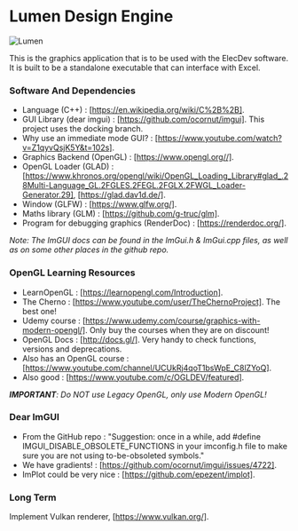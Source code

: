 # Lumen Design Engine

![Lumen](https://user-images.githubusercontent.com/81622310/163559433-4111b588-9fdf-46b0-bbbe-ee3415ed7429.png)

This is the graphics application that is to be used with the ElecDev software.  It is built to be a standalone executable that can interface with Excel.

### Software And Dependencies

* Language (C++) : [https://en.wikipedia.org/wiki/C%2B%2B].  
* GUI Library (dear imgui) : [https://github.com/ocornut/imgui].  This project uses the docking branch.  
* Why use an immediate mode GUI? : [https://www.youtube.com/watch?v=Z1qyvQsjK5Y&t=102s].
* Graphics Backend (OpenGL) : [https://www.opengl.org//].  
* OpenGL Loader (GLAD) : [https://www.khronos.org/opengl/wiki/OpenGL_Loading_Library#glad_.28Multi-Language_GL.2FGLES.2FEGL.2FGLX.2FWGL_Loader-Generator.29], [https://glad.dav1d.de/].
* Window (GLFW) : [https://www.glfw.org/].  
* Maths library (GLM) : [https://github.com/g-truc/glm].
* Program for debugging graphics (RenderDoc) : [https://renderdoc.org/].

*Note: The ImGUI docs can be found in the ImGui.h & ImGui.cpp files, as well as on some other places in the github repo.*

### OpenGL Learning Resources

* LearnOpenGL : [https://learnopengl.com/Introduction].
* The Cherno : [https://www.youtube.com/user/TheChernoProject]. The best one!
* Udemy course : [https://www.udemy.com/course/graphics-with-modern-opengl/].  Only buy the courses when they are on discount!
* OpenGL Docs : [http://docs.gl/]. Very handy to check functions, versions and deprecations.
* Also has an OpenGL course : [https://www.youtube.com/channel/UCUkRj4qoT1bsWpE_C8lZYoQ].
* Also good : [https://www.youtube.com/c/OGLDEV/featured].

***IMPORTANT**: Do NOT use Legacy OpenGL, only use Modern OpenGL!*

### Dear ImGUI

* From the GitHub repo : "Suggestion: once in a while, add #define IMGUI_DISABLE_OBSOLETE_FUNCTIONS in your imconfig.h file to make sure you are not using to-be-obsoleted symbols."
* We have gradients! : [https://github.com/ocornut/imgui/issues/4722].
* ImPlot could be very nice : [https://github.com/epezent/implot].

### Long Term

Implement Vulkan renderer, [https://www.vulkan.org/].
